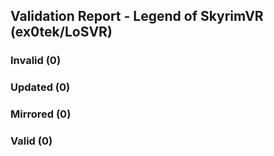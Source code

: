 ## Validation Report - Legend of SkyrimVR (ex0tek/LoSVR)


### Invalid (0)
### Updated (0)
### Mirrored (0)
### Valid (0)
